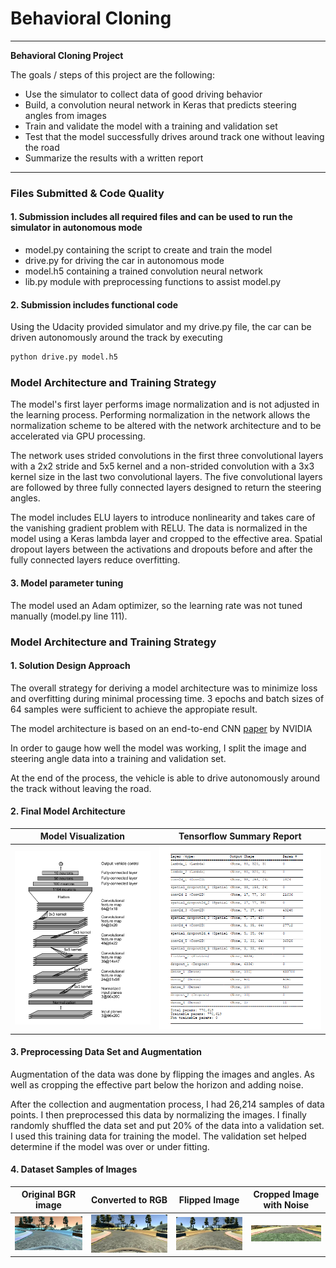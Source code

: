 # **Behavioral Cloning** 

---

**Behavioral Cloning Project**

The goals / steps of this project are the following:
* Use the simulator to collect data of good driving behavior
* Build, a convolution neural network in Keras that predicts steering angles from images
* Train and validate the model with a training and validation set
* Test that the model successfully drives around track one without leaving the road
* Summarize the results with a written report


[//]: # (Image References)

[image1]: ./output_images/model.png "Model Visualization"
[image2]: ./output_images/BGR.jpg "Original Image"
[image3]: ./output_images/RGB.jpg "RGB Image"
[image4]: ./output_images/Flipped2.jpg "Flipped Image"
[image5]: ./output_images/noise_crop.jpg "Cropped Image with Noise"
[image6]: ./output_images/report.png "Summary report of CNN model"

---
### Files Submitted & Code Quality

#### 1. Submission includes all required files and can be used to run the simulator in autonomous mode

* model.py containing the script to create and train the model
* drive.py for driving the car in autonomous mode
* model.h5 containing a trained convolution neural network 
* lib.py module with preprocessing functions to assist model.py

#### 2. Submission includes functional code
Using the Udacity provided simulator and my drive.py file, the car can be driven autonomously around the track by executing 
```sh
python drive.py model.h5
```

### Model Architecture and Training Strategy

The model's first layer performs image normalization and is not adjusted in the learning process. Performing normalization in the network allows the normalization scheme to be altered with the network architecture and to be accelerated via GPU processing.

The network uses strided convolutions in the first three convolutional layers with a 2x2 stride and 5x5 kernel and a non-strided convolution with a 3x3 kernel size in the last two convolutional layers. The five convolutional layers are followed by three fully connected layers designed to return the steering angles.

The model includes ELU layers to introduce nonlinearity and takes care of the vanishing gradient problem with RELU. The data is normalized in the model using a Keras lambda layer and cropped to the effective area. Spatial dropout layers between the activations and dropouts before and after the fully connected layers reduce overfitting.

#### 3. Model parameter tuning

The model used an Adam optimizer, so the learning rate was not tuned manually (model.py line 111).

### Model Architecture and Training Strategy

#### 1. Solution Design Approach

The overall strategy for deriving a model architecture was to minimize loss and overfitting during minimal processing time. 3 epochs and batch sizes of 64 samples were sufficient to achieve the appropiate result.

The model architecture is based on an end-to-end CNN [paper](http://images.nvidia.com/content/tegra/automotive/images/2016/solutions/pdf/end-to-end-dl-using-px.pdf) by NVIDIA 

In order to gauge how well the model was working, I split the image and steering angle data into a training and validation set.

At the end of the process, the vehicle is able to drive autonomously around the track without leaving the road.

#### 2. Final Model Architecture

  Model Visualization           |  Tensorflow Summary Report    |
:------------------------------:|:-----------------------------:|
![model visualization][image1]  |  ![summary report][image6]    |

#### 3. Preprocessing Data Set and Augmentation

Augmentation of the data was done by flipping the images and angles. As well as cropping the effective part below the horizon and adding noise.

After the collection and augmentation process, I had 26,214 samples of data points. I then preprocessed this data by normalizing the images. I finally randomly shuffled the data set and put 20% of the data into a validation set. I used this training data for training the model. The validation set helped determine if the model was over or under fitting.

#### 4. Dataset Samples of Images

  Original BGR image           |  Converted to RGB             |  Flipped Image                | Cropped Image with Noise      |
:-----------------------------:|:-----------------------------:|:-----------------------------:|:-----------------------------:|
![original BGR image][image2]  |  ![converted to RGB][image3]  | ![flipped image][image4]      | ![noise_crop image][image5]   |

